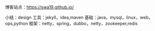 博客站点：https://swa19.github.io/

小结：design
工具：jekyll，idea,maven
基础：java，mysql，linux，web，ops,python
框架：netty，spring，dubbo，netty，zookeeper,redis


